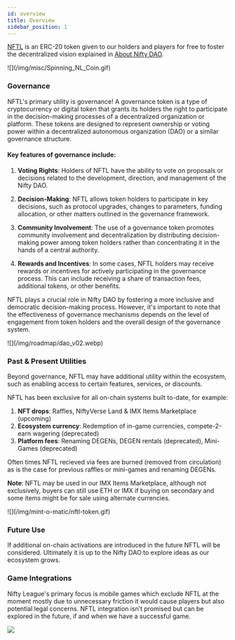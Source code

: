 ```yaml
---
id: overview
title: Overview
sidebar_position: 1
---
```


[NFTL](https://www.coingecko.com/en/coins/nifty-league) is an ERC-20 token given to our holders and players for free to foster the decentralized vision explained in [About Nifty DAO](../about).

<div style={{ maxWidth: 300, margin: 'auto' }}>![](/img/misc/Spinning_NL_Coin.gif)</div>

### Governance

NFTL's primary utility is governance! A governance token is a type of cryptocurrency or digital token that grants its holders the right to participate in the decision-making processes of a decentralized organization or platform. These tokens are designed to represent ownership or voting power within a decentralized autonomous organization (DAO) or a similar governance structure.

#### Key features of governance include:

1. **Voting Rights**: Holders of NFTL have the ability to vote on proposals or decisions related to the development, direction, and management of the Nifty DAO.

2. **Decision-Making**: NFTL allows token holders to participate in key decisions, such as protocol upgrades, changes to parameters, funding allocation, or other matters outlined in the governance framework.

3. **Community Involvement**: The use of a governance token promotes community involvement and decentralization by distributing decision-making power among token holders rather than concentrating it in the hands of a central authority.

4. **Rewards and Incentives**: In some cases, NFTL holders may receive rewards or incentives for actively participating in the governance process. This can include receiving a share of transaction fees, additional tokens, or other benefits.

NFTL plays a crucial role in Nifty DAO by fostering a more inclusive and democratic decision-making process. However, it's important to note that the effectiveness of governance mechanisms depends on the level of engagement from token holders and the overall design of the governance system.

<div style={{ maxWidth: 300, margin: 'auto' }}>![](/img/roadmap/dao_v02.webp)</div>

### Past & Present Utilities

Beyond governance, NFTL may have additional utility within the ecosystem, such as enabling access to certain features, services, or discounts.

NFTL has been exclusive for all on-chain systems built to-date, for example:

1. **NFT drops**: Raffles, NiftyVerse Land & IMX Items Marketplace (upcoming)
2. **Ecosystem currency**: Redemption of in-game currencies, compete-2-earn wagering (deprecated)
3. **Platform fees**: Renaming DEGENs, DEGEN rentals (deprecated), Mini-Games (deprecated)

Often times NFTL recieved via fees are burned (removed from circulation) as is the case for previous raffles or mini-games and renaming DEGENs.

**Note**: NFTL may be used in our IMX Items Marketplace, although not exclusively, buyers can still use ETH or IMX if buying on secondary and some items might be for sale using alternate currencies.

<div style={{ maxWidth: 300, margin: 'auto' }}>![](/img/mint-o-matic/nftl-token.gif)</div>

### Future Use

If additional on-chain activations are introduced in the future NFTL will be considered. Ultimately it is up to the Nifty DAO to explore ideas as our ecosystem grows.

### Game Integrations

Nifty League's primary focus is mobile games which exclude NFTL at the moment mostly due to unnecessary friction it would cause players but also potential legal concerns. NFTL integration isn’t promised but can be explored in the future, if and when we have a successful game.

![](/img/niftyverse/mall_01.webp)
